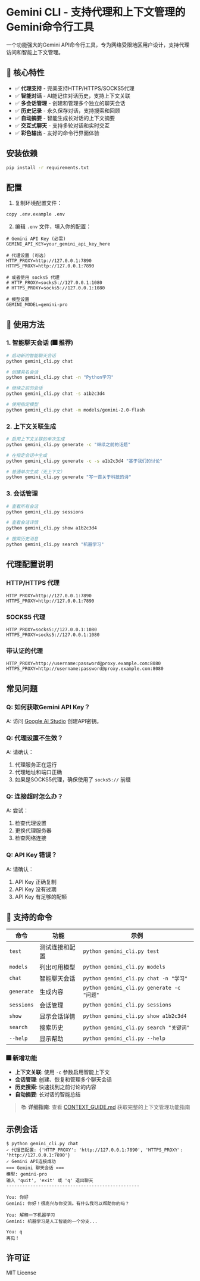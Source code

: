 # Gemini CLI - 支持代理和上下文管理的Gemini命令行工具

一个功能强大的Gemini API命令行工具，专为网络受限地区用户设计，支持代理访问和智能上下文管理。

## 🌟 核心特性

- ✅ **代理支持** - 完美支持HTTP/HTTPS/SOCKS5代理
- ✅ **智能对话** - AI能记住对话历史，支持上下文关联
- ✅ **多会话管理** - 创建和管理多个独立的聊天会话
- ✅ **历史记录** - 永久保存对话，支持搜索和回顾
- ✅ **自动摘要** - 智能生成长对话的上下文摘要
- ✅ **交互式聊天** - 支持多轮对话和实时交互
- ✅ **彩色输出** - 友好的命令行界面体验

## 安装依赖

```bash
pip install -r requirements.txt
```

## 配置

1. 复制环境配置文件：
```bash
copy .env.example .env
```

2. 编辑 `.env` 文件，填入你的配置：
```env
# Gemini API Key (必需)
GEMINI_API_KEY=your_gemini_api_key_here

# 代理设置 (可选)
HTTP_PROXY=http://127.0.0.1:7890
HTTPS_PROXY=http://127.0.0.1:7890

# 或者使用 socks5 代理
# HTTP_PROXY=socks5://127.0.0.1:1080
# HTTPS_PROXY=socks5://127.0.0.1:1080

# 模型设置
GEMINI_MODEL=gemini-pro
```

## 🚀 使用方法

### 1. 智能聊天会话 (🎆 推荐)
```bash
# 启动新的智能聊天会话
python gemini_cli.py chat

# 创建具名会话
python gemini_cli.py chat -n "Python学习"

# 继续之前的会话
python gemini_cli.py chat -s a1b2c3d4

# 使用指定模型
python gemini_cli.py chat -m models/gemini-2.0-flash
```

### 2. 上下文关联生成
```bash
# 启用上下文关联的单次生成
python gemini_cli.py generate -c "继续之前的话题"

# 在指定会话中生成
python gemini_cli.py generate -c -s a1b2c3d4 "基于我们的讨论"

# 普通单次生成（无上下文）
python gemini_cli.py generate "写一首关于科技的诗"
```

### 3. 会话管理
```bash
# 查看所有会话
python gemini_cli.py sessions

# 查看会话详情
python gemini_cli.py show a1b2c3d4

# 搜索历史消息
python gemini_cli.py search "机器学习"
```

## 代理配置说明

### HTTP/HTTPS 代理
```env
HTTP_PROXY=http://127.0.0.1:7890
HTTPS_PROXY=http://127.0.0.1:7890
```

### SOCKS5 代理
```env
HTTP_PROXY=socks5://127.0.0.1:1080
HTTPS_PROXY=socks5://127.0.0.1:1080
```

### 带认证的代理
```env
HTTP_PROXY=http://username:password@proxy.example.com:8080
HTTPS_PROXY=http://username:password@proxy.example.com:8080
```

## 常见问题

### Q: 如何获取Gemini API Key？
A: 访问 [Google AI Studio](https://makersuite.google.com/app/apikey) 创建API密钥。

### Q: 代理设置不生效？
A: 请确认：
1. 代理服务正在运行
2. 代理地址和端口正确
3. 如果是SOCKS5代理，确保使用了 `socks5://` 前缀

### Q: 连接超时怎么办？
A: 尝试：
1. 检查代理设置
2. 更换代理服务器
3. 检查网络连接

### Q: API Key 错误？
A: 请确认：
1. API Key 正确复制
2. API Key 没有过期
3. API Key 有足够的配额

## 📝 支持的命令

| 命令 | 功能 | 示例 |
|------|------|------|
| `test` | 测试连接和配置 | `python gemini_cli.py test` |
| `models` | 列出可用模型 | `python gemini_cli.py models` |
| `chat` | 智能聊天会话 | `python gemini_cli.py chat -n "学习"` |
| `generate` | 生成内容 | `python gemini_cli.py generate -c "问题"` |
| `sessions` | 会话管理 | `python gemini_cli.py sessions` |
| `show` | 显示会话详情 | `python gemini_cli.py show a1b2c3d4` |
| `search` | 搜索历史 | `python gemini_cli.py search "关键词"` |
| `--help` | 显示帮助 | `python gemini_cli.py --help` |

### 🎆 新增功能

- **上下文关联**: 使用 `-c` 参数启用智能上下文
- **会话管理**: 创建、恢复和管理多个聊天会话
- **历史搜索**: 快速找到之前讨论的内容
- **自动摘要**: 长对话的智能总结

> 📚 **详细指南**: 查看 [CONTEXT_GUIDE.md](CONTEXT_GUIDE.md) 获取完整的上下文管理功能指南

## 示例会话

```
$ python gemini_cli.py chat
✓ 代理已配置: {'HTTP_PROXY': 'http://127.0.0.1:7890', 'HTTPS_PROXY': 'http://127.0.0.1:7890'}
✓ Gemini API连接成功
=== Gemini 聊天会话 ===
模型: gemini-pro
输入 'quit', 'exit' 或 'q' 退出聊天
--------------------------------------------------

You: 你好
Gemini: 你好！很高兴与你交流。有什么我可以帮助你的吗？

You: 解释一下机器学习
Gemini: 机器学习是人工智能的一个分支...

You: q
再见！
```

## 许可证

MIT License
